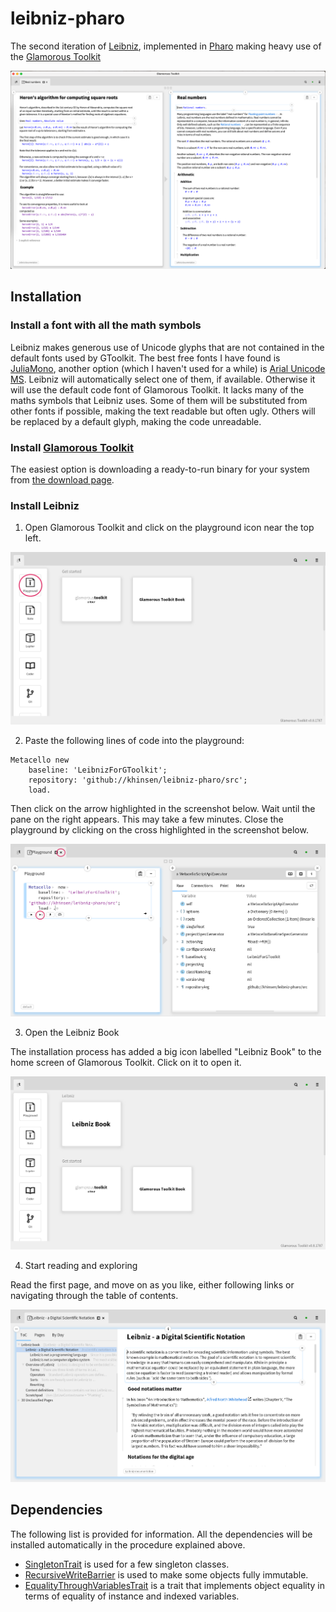 # leibniz-pharo

The second iteration of [Leibniz](http://github.com/khinsen/leibniz), implemented in [Pharo](http://www.pharo.org/) making heavy use of the [Glamorous Toolkit](https://gtoolkit.com/)

![screenshot](./screenshot.png)


## Installation

### Install a font with all the math symbols

Leibniz makes generous use of Unicode glyphs that are not contained in the default fonts used by GToolkit. The best free fonts I have found is [JuliaMono](https://juliamono.netlify.app/), another option (which I haven't used for a while) is [Arial Unicode MS](https://docs.microsoft.com/en-us/typography/font-list/arial-unicode-ms). Leibniz will automatically select one of them, if available. Otherwise it will use the default code font of Glamorous Toolkit. It lacks many of the maths symbols that Leibniz uses. Some of them will be substituted from other fonts if possible, making the text readable but often ugly. Others will be replaced by a default glyph, making the code unreadable.

### Install [Glamorous Toolkit](https://gtoolkit.com/)

The easiest option is downloading a ready-to-run binary for your system from [the download page](https://gtoolkit.com/download).

### Install Leibniz

1. Open Glamorous Toolkit and click on the playground icon near the top left.

![screenshot](./leibniz-installation-1.png)

2. Paste the following lines of code into the playground:
```
Metacello new
    baseline: 'LeibnizForGToolkit';
    repository: 'github://khinsen/leibniz-pharo/src';
    load.
```
Then click on the arrow highlighted in the screenshot below. Wait until the pane on the right appears. This may take a few minutes. Close the playground 
by clicking on the cross highlighted in the screenshot below.

![screenshot](./leibniz-installation-2.png)

3. Open the Leibniz Book

The installation process has added a big icon labelled "Leibniz Book" to the home screen of Glamorous Toolkit. Click on it to open it.

![screenshot](./leibniz-installation-3.png)

4. Start reading and exploring

Read the first page, and move on as you like, either following links or navigating through the table of contents.

![screenshot](./leibniz-installation-4.png)



## Dependencies

The following list is provided for information. All the dependencies will be installed automatically in the procedure explained above.

- [SingletonTrait](https://github.com/khinsen/singletontrait) is used for a few singleton classes.
- [RecursiveWriteBarrier](https://github.com//khinsen/RecursiveWriteBarrier) is used to make some objects fully immutable.
- [EqualityThroughVariablesTrait](https://github.com/khinsen/EqualityThroughVariablesTrait) is a trait that implements object equality in terms of equality of instance and indexed variables.
